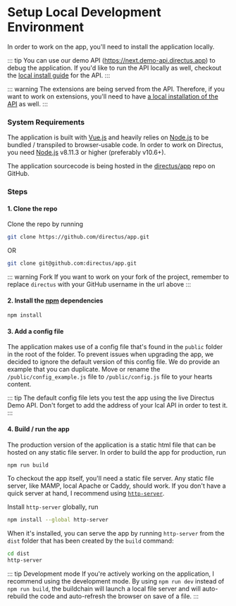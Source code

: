 # Setup Local Development Environment

In order to work on the app, you'll need to install the application locally.

::: tip
You can use our demo API (https://next.demo-api.directus.app) to debug the application. If you'd like to run the API locally as well, checkout the [local install guide](#) for the API.
:::

::: warning
The extensions are being served from the API. Therefore, if you want to work on extensions, you'll need to have [a local installation of the API](#) as well.
:::

### System Requirements

The application is built with [Vue.js](https://vuejs.org) and heavily relies on [Node.js](https://nodejs.org) to be bundled / transpiled to browser-usable code. In order to work on Directus, you need [Node.js](https://nodejs.org) v8.11.3 or higher (preferably v10.6+).

The application sourcecode is being hosted in the [directus/app](https://github.com/directus/app) repo on GitHub. 

### Steps

#### 1. Clone the repo

Clone the repo by running

```bash
git clone https://github.com/directus/app.git
```

OR

```bash
git clone git@github.com:directus/app.git
```

::: warning Fork
If you want to work on your fork of the project, remember to replace `directus` with your GitHub username in the url above
:::

#### 2. Install the [npm](https://npmjs.com) dependencies

```bash
npm install
```

#### 3. Add a config file

The application makes use of a config file that's found in the `public` folder in the root of the folder. To prevent issues when upgrading the app, we decided to ignore the default version of this config file. We do provide an example that you can duplicate. Move or rename the `/public/config_example.js` file to `/public/config.js` file to your hearts content.

::: tip
The default config file lets you test the app using the live Directus Demo API. Don't forget to add the address of your lcal API in order to test it.
:::

#### 4. Build / run the app

The production version of the application is a static html file that can be hosted on any static file server. In order to build the app for production, run 

```bash
npm run build
```

To checkout the app itself, you'll need a static file server. Any static file server, like MAMP, local Apache or Caddy, should work. If you don't have a quick server at hand, I recommend using [`http-server`](https://www.npmjs.com/package/http-server).

Install `http-server` globally, run

```bash
npm install --global http-server
```

When it's installed, you can serve the app by running `http-server` from the `dist` folder that has been created by the `build` command:

```bash
cd dist
http-server
```

::: tip Development mode
If you're actively working on the application, I recommend using the development mode. By using `npm run dev` instead of `npm run build`, the buildchain will launch a local file server and will auto-rebuild the code and auto-refresh the browser on save of a file.
:::